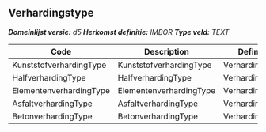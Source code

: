 ﻿## Verhardingstype

*__Domeinlijst versie:__ d5*
*__Herkomst definitie:__ IMBOR*
*__Type veld:__ TEXT*

|__Code__ |__Description__ |__Definitie__	|
|	---	|	---	|   ---	| 
| KunststofverhardingType | KunststofverhardingType | Verhardingstype |
| HalfverhardingType | HalfverhardingType | Verhardingstype |
| ElementenverhardingType | ElementenverhardingType | Verhardingstype |
| AsfaltverhardingType | AsfaltverhardingType | Verhardingstype |
| BetonverhardingType | BetonverhardingType | Verhardingstype |
